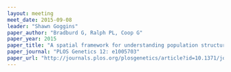 ```yaml
---
layout: meeting
meet_date: 2015-09-08
leader: "Shawn Goggins"
paper_author: "Bradburd G, Ralph PL, Coop G"
paper_year: 2015
paper_title: "A spatial framework for understanding population structure and admixture"
paper_journal: "PLOS Genetics 12: e1005703"
paper_url: "http://journals.plos.org/plosgenetics/article?id=10.1371/journal.pgen.1005703"
---
```

